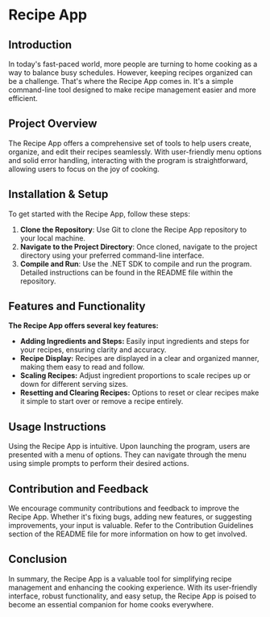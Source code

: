 
# Recipe App
## Introduction
In today's fast-paced world, more people are turning to home cooking as a way to balance busy schedules. However, keeping recipes organized can be a challenge. That's where the Recipe App comes in. It's a simple command-line tool designed to make recipe management easier and more efficient.

## Project Overview
The Recipe App offers a comprehensive set of tools to help users create, organize, and edit their recipes seamlessly. With user-friendly menu options and solid error handling, interacting with the program is straightforward, allowing users to focus on the joy of cooking.

## Installation & Setup
To get started with the Recipe App, follow these steps:

1. **Clone the Repository**: Use Git to clone the Recipe App repository to your local machine.
2. **Navigate to the Project Directory**: Once cloned, navigate to the project directory using your preferred command-line interface.
3. **Compile and Run**: Use the .NET SDK to compile and run the program. Detailed instructions can be found in the README file within the repository.

## Features and Functionality
**The Recipe App offers several key features:**

- **Adding Ingredients and Steps:** Easily input ingredients and steps for your recipes, ensuring clarity and accuracy.
- **Recipe Display:** Recipes are displayed in a clear and organized manner, making them easy to read and follow.
- **Scaling Recipes:** Adjust ingredient proportions to scale recipes up or down for different serving sizes.
- **Resetting and Clearing Recipes:** Options to reset or clear recipes make it simple to start over or remove a recipe entirely.

## Usage Instructions
Using the Recipe App is intuitive. Upon launching the program, users are presented with a menu of options. They can navigate through the menu using simple prompts to perform their desired actions.

## Contribution and Feedback
We encourage community contributions and feedback to improve the Recipe App. Whether it's fixing bugs, adding new features, or suggesting improvements, your input is valuable. Refer to the Contribution Guidelines section of the README file for more information on how to get involved.

## Conclusion
In summary, the Recipe App is a valuable tool for simplifying recipe management and enhancing the cooking experience. With its user-friendly interface, robust functionality, and easy setup, the Recipe App is poised to become an essential companion for home cooks everywhere.
